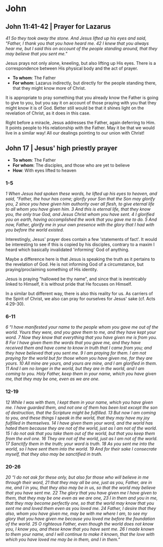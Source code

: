 # John

## John 11:41-42 | Prayer for Lazarus

*41 So they took away the stone.*
*And Jesus lifted up his eyes and said, "Father, I thank you that you have heard me.*
*42 I knew that you always hear me, but I said this on account of the people standing around, that they may believe that you sent me."*

Jesus prays not only alone, kneeling, but also lifting up His eyes.
There is a correspondence between His physical body and the act of prayer. 

- **To whom**: The Father
- **For whom**: Lazarus indirectly, but directly for the people standing there, that they might know more of Christ.

It is appropriate to pray something that you already know the Father is going to give to you, but you say it on account of those praying with you that they might know it is of God.
Better still would be that it shines light on the revelation of Christ, as it does in this case.

Right before a miracle, Jesus addresses the Father, again deferring to Him.
It points people to His relationship with the Father.
May it be that we would live in a similar way!
All our dealings pointing to our union with Christ!

## John 17 | Jesus' high priestly prayer

- **To whom**: The Father
- **For whom**: The disciples, and those who are yet to believe
- **How**: With eyes lifted to heaven

### 1-5

*1 When Jesus had spoken these words, he lifted up his eyes to heaven, and said, “Father, the hour has come; glorify your Son that the Son may glorify you,*
*2 since you have given him authority over all flesh, to give eternal life to all whom you have given him.*
*3 And this is eternal life, that they know you, the only true God, and Jesus Christ whom you have sent.*
*4 I glorified you on earth, having accomplished the work that you gave me to do.*
*5 And now, Father, glorify me in your own presence with the glory that I had with you before the world existed.*

Interestingly, Jesus' prayer does contain a few 'statements of fact'.
It would be interesting to see if this is copied by his disciples, contrary to a maxim I heard which basically invalidated 'informing' God of anything.

Maybe a difference here is that Jesus is speaking the truth as it pertains to the revelation of God.
He is not informing God of a circumstance, but praying/proclaiming something of His identity.

Jesus is praying "hallowed be thy name", and since that is inextricably linked to Himself, it is without pride that He focuses on Himself.

In a similar but different way, there is also this reality for us.
As carriers of the Spirit of Christ, we also can pray for ourselves for Jesus' sake (cf. Acts 4:29-30).

### 6-11

*6 “I have manifested your name to the people whom you gave me out of the world. Yours they were, and you gave them to me, and they have kept your word.*
*7 Now they know that everything that you have given me is from you.*
*8 For I have given them the words that you gave me, and they have received them and have come to know in truth that I came from you; and they have believed that you sent me.*
*9 I am praying for them. I am not praying for the world but for those whom you have given me, for they are yours.*
*10 All mine are yours, and yours are mine, and I am glorified in them.*
*11 And I am no longer in the world, but they are in the world, and I am coming to you. Holy Father, keep them in your name, which you have given me, that they may be one, even as we are one.*

### 12-19

*12 While I was with them, I kept them in your name, which you have given me.*
*I have guarded them, and not one of them has been lost except the son of destruction, that the Scripture might be fulfilled.*
*13 But now I am coming to you, and these things I speak in the world, that they may have my joy fulfilled in themselves.*
*14 I have given them your word, and the world has hated them because they are not of the world, just as I am not of the world.*
*15 I do not ask that you take them out of the world, but that you keep them from the evil one.*
*16 They are not of the world, just as I am not of the world.*
*17 Sanctify them in the truth; your word is truth.*
*18 As you sent me into the world, so I have sent them into the world.*
*19 And for their sake I consecrate myself, that they also may be sanctified in truth.*

### 20-26

*20 “I do not ask for these only, but also for those who will believe in me through their word,*
*21 that they may all be one, just as you, Father, are in me, and I in you, that they also may be in us, so that the world may believe that you have sent me.*
*22 The glory that you have given me I have given to them, that they may be one even as we are one,*
*23 I in them and you in me, that they may become perfectly one, so that the world may know that you sent me and loved them even as you loved me.*
*24 Father, I desire that they also, whom you have given me, may be with me where I am, to see my glory that you have given me because you loved me before the foundation of the world.*
*25 O righteous Father, even though the world does not know you, I know you, and these know that you have sent me.*
*26 I made known to them your name, and I will continue to make it known, that the love with which you have loved me may be in them, and I in them.”*
